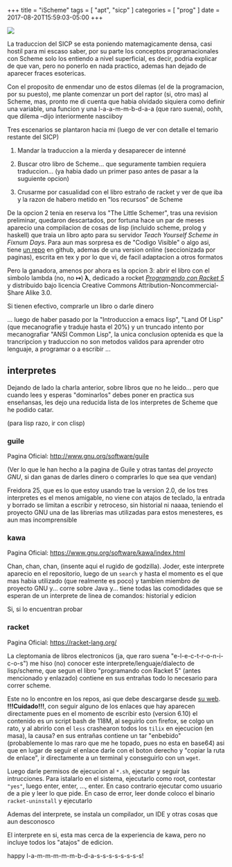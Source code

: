 +++
title      = "iScheme"
tags       = [ "apt", "sicp" ]
categories = [ "prog" ]
date       = 2017-08-20T15:59:03-05:00
+++

![](/img/lambda.png)

La traduccion del SICP se esta poniendo matemagicamente densa, casi hostil para
mi escaso saber, por su parte los conceptos programacionales con Scheme solo los
entiendo a nivel superficial, es decir, podria explicar de que van, pero no
ponerlo en nada practico, ademas han dejado de aparecer fraces esotericas.

Con el proposito de enmendar uno de estos dilemas (el de la programacion, por su
puesto), me plante comenzar un port del raptor (si, otro mas) al Scheme, mas,
pronto me di cuenta que habia olvidado siquiera como definir una variable, una
funcion y una l-a-a-m-m-b-d-a-a (que raro suena), oohh, que dilema –dijo
interiormente nasciiboy

Tres escenarios se plantaron hacia mi (luego de ver con detalle el temario
restante del SICP)

1. Mandar la traduccion a la mierda y desaparecer de intenné

2. Buscar otro libro de Scheme... que seguramente tambien requiera
   traduccion... (ya habia dado un primer paso antes de pasar a la suguiente opcion)

3. Crusarme por casualidad con el libro estraño de racket y ver de que iba y la
   razon de habero metido en "los recursos" de Scheme

De la opcion 2 tenia en reserva los "The Little Schemer", tras una revision
preliminar, quedaron descartados, por fortuna hace un par de meses aparecio una
compilacion de cosas de lisp (incluido scheme, prolog y haskell) que traia un
libro apto para su servidor *Teach Yourself Scheme in Fixnum Days*. Para aun
mas sorpresa es de "Codigo Visible" o algo asi, tiene [un repo](https://github.com/ds26gte/tyscheme) en github,
ademas de una version online (seccionizada por paginas), escrita en tex y por lo
que vi, de facil adaptacion a otros formatos

Pero la ganadora, amenos por ahora es la opcion 3: abrir el libro con el simbolo
lambda (no, no **↦**) **λ**, dedicado a
rocket [*Programando con Racket 5*](http://aliamondano-eo.wikidot.com/racket-5)
y distribuido bajo licencia Creative Commons Attribution-Noncommercial-Share
Alike 3.0.

Si tienen efectivo, comprarle un libro o darle dinero

... luego de haber pasado por la "Introduccion a emacs lisp", "Land Of Lisp"
(que mecanografie y traduje hasta el 20%) y un truncado intento por
mecanografiar "ANSI Common Lisp", la unica conclusion optenida es que la
trancripcion y traduccion no son metodos validos para aprender otro lenguaje, a
programar o a escribir ...

## interpretes

Dejando de lado la charla anterior, sobre libros que no he leido... pero que
cuando lees y esperas "dominarlos" debes poner en practica sus enseñansas, les dejo una
reducida lista de los interpretes de Scheme que he podido catar.

(para lisp razo, ir con clisp)

### guile

Pagina Oficial: http://www.gnu.org/software/guile

(Ver lo que le han hecho a la pagina de Guile y otras tantas del *proyecto GNU*,
si dan ganas de darles dinero o comprarles lo que sea que vendan)

Freidora 25, que es lo que estoy usando trae la version 2.0, de los tres
interpretes es el menos amigable, no viene con atajos de teclado, la entrada y
borrado se limitan a escribir y retroceso, sin historial ni naaaa, teniendo el
proyecto GNU una de las librerias mas utilizadas para estos menesteres, es aun
mas incomprensible

### kawa

Pagina Oficial: https://www.gnu.org/software/kawa/index.html

Chan, chan, chan, (insente aqui el rugido de godzilla). Joder, este interprete
aparecio en el repositorio, luego de un `search` y hasta el momento es el que
mas habia utilizado (que realmente es poco) y tambien miembro de proyecto GNU
y... corre sobre Java y... tiene todas las comodidades que se esperan de un
interprete de linea de comandos: historial y edicion

Si, si lo encuentran probar

### racket

Pagina Oficial: https://racket-lang.org/

La cleptomania de libros electronicos (ja, que raro suena
"e-l-e-c-t-r-o-n-i-c-o-s") me hiso (no) conocer este
interprete/lenguaje/dialecto de lisp/scheme, que segun el libro "programando con
Racket 5" (antes mencionado y enlazado) contiene en sus entrañas todo lo
necesario para correr scheme.

Este no lo encontre en los repos, asi que debe descargarse
desde
[su web](https://download.racket-lang.org/racket-6-10-x86_64-linux-sh.html).
**!!!Cuidado!!!**, con seguir alguno de los enlaces que hay aparecen
directamente pues en el momento de escribir esto (version 6.10) el contenido es
un script bash de 118M, al seguirlo con firefox, se colgo un rato, y al abrirlo
con el `less` crashearon todos los `tilix` en ejecucion (en masa), la causa? en
sus entrañas contiene un tar "enbebido" (probablemente lo mas raro que me he
topado, pues no esta en base64) asi que en lugar de seguir el enlace darle con el
boton derecho y "copiar la ruta de enlace", ir directamente a un terminal y
conseguirlo con un `wget`.

Luego darle permisos de ejecucion al `*.sh`, ejecutar y seguir las
intrucciones. Para istalarlo en el sistema, ejecutarlo como root, contestar
`"yes"`, luego enter, enter, ..., enter. En caso contrario ejecutar como usuario
de a pie y leer lo que pide. En caso de error, leer donde coloco el binario
`racket-uninstall` y ejecutarlo

Ademas del interprete, se instala un compilador, un IDE y otras cosas que aun
desconosco

El interprete en si, esta mas cerca de la experiencia de kawa, pero no incluye
todos los "atajos" de edicion.

happy l-a-m-m-m-m-m-b-d-a-s-s-s-s-s-s-s-s!
